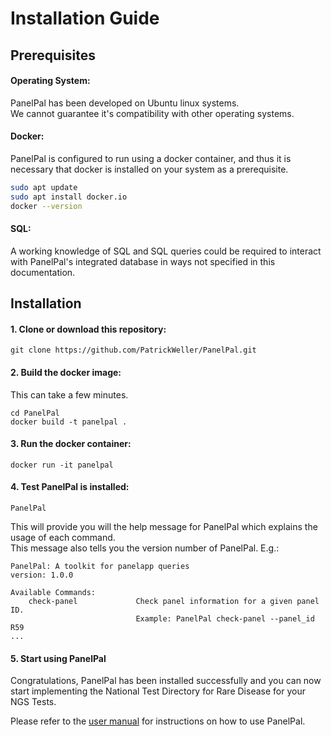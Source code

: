 # Installation Guide

## Prerequisites

#### Operating System:
PanelPal has been developed on Ubuntu linux systems.<br>
We cannot guarantee it's compatibility with other operating systems.

#### Docker:
PanelPal is configured to run using a docker container, and thus it is necessary that docker is installed on your system as a prerequisite.
```bash
sudo apt update
sudo apt install docker.io
docker --version
```
#### SQL:
A working knowledge of SQL and SQL queries could be required to interact with PanelPal's integrated database in ways not specified in this documentation.

## Installation

#### 1. Clone or download this repository:

   ```
   git clone https://github.com/PatrickWeller/PanelPal.git
   ```

#### 2. Build the docker image:
This can take a few minutes.

```
cd PanelPal
docker build -t panelpal .
```
#### 3. Run the docker container:

```
docker run -it panelpal
```

#### 4. Test PanelPal is installed:

```
PanelPal
```
This will provide you will the help message for PanelPal which explains the usage of each command.<br>
This message also tells you the version number of PanelPal. E.g.:
```
PanelPal: A toolkit for panelapp queries
version: 1.0.0 

Available Commands:
    check-panel             Check panel information for a given panel ID.
                            Example: PanelPal check-panel --panel_id R59
...
```

#### 5. Start using PanelPal
Congratulations, PanelPal has been installed successfully and you can now start implementing the National Test Directory for Rare Disease for your NGS Tests.

Please refer to the [user manual](user_manual.md) for instructions on how to use PanelPal.

